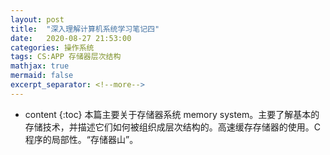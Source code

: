 ```yaml
---
layout: post
title:  "深入理解计算机系统学习笔记四"
date:   2020-08-27 21:53:00
categories: 操作系统
tags: CS:APP 存储器层次结构
mathjax: true
mermaid: false
excerpt_separator: <!--more-->
---
```


* content
{:toc}
本篇主要关于存储器系统 memory system。主要了解基本的存储技术，并描述它们如何被组织成层次结构的。高速缓存存储器的使用。C 程序的局部性。“存储器山”。

<!--more-->